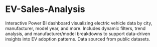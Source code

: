 # EV-Sales-Analysis
Interactive Power BI dashboard visualizing electric vehicle data by city, manufacturer, model year, and more. Includes dynamic filters, trend analysis, and manufacturer/model breakdowns to support data-driven insights into EV adoption patterns. Data sourced from public datasets.
